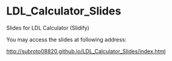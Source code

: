 LDL_Calculator_Slides
=====================

Slides for LDL Calculator (Slidify)

You may access the slides at following address:

http://subroto08820.github.io/LDL_Calculator_Slides/index.html
